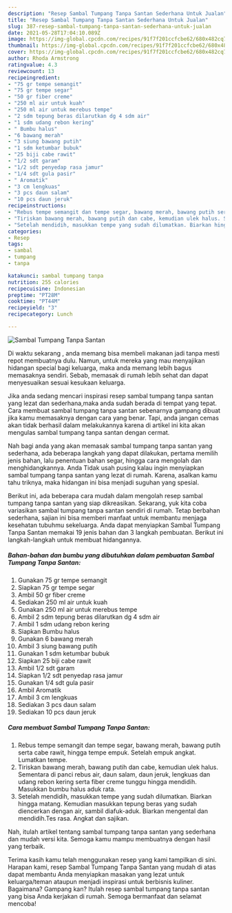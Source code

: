 ```yaml
---
description: "Resep Sambal Tumpang Tanpa Santan Sederhana Untuk Jualan"
title: "Resep Sambal Tumpang Tanpa Santan Sederhana Untuk Jualan"
slug: 387-resep-sambal-tumpang-tanpa-santan-sederhana-untuk-jualan
date: 2021-05-28T17:04:10.089Z
image: https://img-global.cpcdn.com/recipes/91f7f201ccfcbe62/680x482cq70/sambal-tumpang-tanpa-santan-foto-resep-utama.jpg
thumbnail: https://img-global.cpcdn.com/recipes/91f7f201ccfcbe62/680x482cq70/sambal-tumpang-tanpa-santan-foto-resep-utama.jpg
cover: https://img-global.cpcdn.com/recipes/91f7f201ccfcbe62/680x482cq70/sambal-tumpang-tanpa-santan-foto-resep-utama.jpg
author: Rhoda Armstrong
ratingvalue: 4.3
reviewcount: 13
recipeingredient:
- "75 gr tempe semangit"
- "75 gr tempe segar"
- "50 gr fiber creme"
- "250 ml air untuk kuah"
- "250 ml air untuk merebus tempe"
- "2 sdm tepung beras dilarutkan dg 4 sdm air"
- "1 sdm udang rebon kering"
- " Bumbu halus"
- "6 bawang merah"
- "3 siung bawang putih"
- "1 sdm ketumbar bubuk"
- "25 biji cabe rawit"
- "1/2 sdt garam"
- "1/2 sdt penyedap rasa jamur"
- "1/4 sdt gula pasir"
- " Aromatik"
- "3 cm lengkuas"
- "3 pcs daun salam"
- "10 pcs daun jeruk"
recipeinstructions:
- "Rebus tempe semangit dan tempe segar, bawang merah, bawang putih serta cabe rawit, hingga tempe empuk. Setelah empuk angkat. Lumatkan tempe."
- "Tiriskan bawang merah, bawang putih dan cabe, kemudian ulek halus. Sementara di panci rebus air, daun salam, daun jeruk, lengkuas dan udang rebon kering serta fiber creme tunggu hingga mendidih. Masukkan bumbu halus aduk rata."
- "Setelah mendidih, masukkan tempe yang sudah dilumatkan. Biarkan hingga matang. Kemudian masukkan tepung beras yang sudah diencerkan dengan air, sambil diafuk-aduk. Biarkan mengental dan mendidih.Tes rasa. Angkat dan sajikan."
categories:
- Resep
tags:
- sambal
- tumpang
- tanpa

katakunci: sambal tumpang tanpa 
nutrition: 255 calories
recipecuisine: Indonesian
preptime: "PT28M"
cooktime: "PT44M"
recipeyield: "3"
recipecategory: Lunch

---
```



![Sambal Tumpang Tanpa Santan](https://img-global.cpcdn.com/recipes/91f7f201ccfcbe62/680x482cq70/sambal-tumpang-tanpa-santan-foto-resep-utama.jpg)

Di waktu  sekarang , anda memang bisa membeli makanan jadi tanpa mesti repot membuatnya dulu. Namun, untuk mereka yang mau menyajikan hidangan special bagi keluarga, maka anda memang lebih bagus memasaknya sendiri. Sebab, memasak di rumah lebih sehat dan dapat menyesuaikan sesuai kesukaan keluarga.

Jika anda sedang mencari inspirasi resep sambal tumpang tanpa santan yang lezat dan sederhana,maka anda sudah berada di tempat yang tepat. Cara membuat sambal tumpang tanpa santan  sebenarnya gampang dibuat jika kamu memasaknya dengan cara yang benar. Tapi, anda jangan cemas akan tidak berhasil dalam melakukannya 
karena di artikel ini kita akan mengulas sambal tumpang tanpa santan dengan cermat.  



Nah bagi anda yang akan memasak sambal tumpang tanpa santan yang sederhana, ada beberapa langkah yang dapat dilakukan, pertama memilih jenis bahan, lalu penentuan bahan segar, hingga cara mengolah dan menghidangkannya. Anda Tidak usah pusing kalau ingin menyiapkan sambal tumpang tanpa santan yang lezat di rumah. Karena, asalkan kamu  tahu triknya, maka hidangan ini bisa menjadi suguhan yang spesial.

Berikut ini, ada beberapa cara mudah dalam mengolah resep sambal tumpang tanpa santan yang siap dikreasikan. Sekarang, yuk kita coba variasikan sambal tumpang tanpa santan sendiri di rumah. Tetap berbahan sederhana, sajian ini bisa memberi manfaat untuk membantu menjaga kesehatan tubuhmu sekeluarga. Anda dapat menyiapkan Sambal Tumpang Tanpa Santan memakai 19 jenis bahan dan 3 langkah pembuatan. Berikut ini langkah-langkah untuk membuat hidangannya.

<!--inarticleads1-->

##### Bahan-bahan dan bumbu yang dibutuhkan dalam pembuatan Sambal Tumpang Tanpa Santan:

1. Gunakan 75 gr tempe semangit
1. Siapkan 75 gr tempe segar
1. Ambil 50 gr fiber creme
1. Sediakan 250 ml air untuk kuah
1. Gunakan 250 ml air untuk merebus tempe
1. Ambil 2 sdm tepung beras dilarutkan dg 4 sdm air
1. Ambil 1 sdm udang rebon kering
1. Siapkan  Bumbu halus
1. Gunakan 6 bawang merah
1. Ambil 3 siung bawang putih
1. Gunakan 1 sdm ketumbar bubuk
1. Siapkan 25 biji cabe rawit
1. Ambil 1/2 sdt garam
1. Siapkan 1/2 sdt penyedap rasa jamur
1. Gunakan 1/4 sdt gula pasir
1. Ambil  Aromatik
1. Ambil 3 cm lengkuas
1. Sediakan 3 pcs daun salam
1. Sediakan 10 pcs daun jeruk




<!--inarticleads2-->

##### Cara membuat Sambal Tumpang Tanpa Santan:

1. Rebus tempe semangit dan tempe segar, bawang merah, bawang putih serta cabe rawit, hingga tempe empuk. Setelah empuk angkat. Lumatkan tempe.
1. Tiriskan bawang merah, bawang putih dan cabe, kemudian ulek halus. Sementara di panci rebus air, daun salam, daun jeruk, lengkuas dan udang rebon kering serta fiber creme tunggu hingga mendidih. Masukkan bumbu halus aduk rata.
1. Setelah mendidih, masukkan tempe yang sudah dilumatkan. Biarkan hingga matang. Kemudian masukkan tepung beras yang sudah diencerkan dengan air, sambil diafuk-aduk. Biarkan mengental dan mendidih.Tes rasa. Angkat dan sajikan.




Nah, itulah artikel tentang  sambal tumpang tanpa santan  yang sederhana dan mudah versi kita. Semoga kamu mampu membuatnya dengan hasil yang terbaik. 

Terima kasih kamu telah menggunakan resep yang kami tampilkan di sini. Harapan kami, resep  Sambal Tumpang Tanpa Santan yang mudah di atas dapat membantu Anda menyiapkan masakan yang lezat untuk keluarga/teman ataupun menjadi inspirasi untuk berbisnis kuliner. Bagaimana? Gampang kan? Itulah resep sambal tumpang tanpa santan yang bisa Anda kerjakan di rumah. Semoga bermanfaat dan selamat mencoba!

